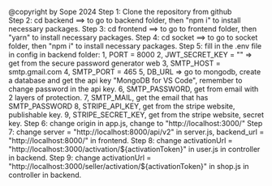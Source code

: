 @copyright by Sope 2024
Step 1: Clone the repository from github <br>
Step 2: cd backend ==> to go to backend folder, then "npm i" to install necessary packages.
Step 3: cd frontend ==> to go to frontend folder, then "yarn" to install necessary packages.
Step 4: cd socket ==> to go to socket folder, then "npm i" to install necessary packages.
Step 5: fill in the .env file in config in backend folder:
        1, PORT = 8000
        2, JWT_SECRET_KEY = "" => get from the secure password generator web
        3, SMTP_HOST = smtp.gmail.com
        4, SMTP_PORT = 465
        5, DB_URL => go to mongodb, create a database and get the api key "MongoDB for VS Code", remember to change password in the api key.
        6, SMTP_PASSWORD, get from email with 2 layers of protection.
        7, SMTP_MAIL, get the email that has SMTP_PASSWORD
        8, STRIPE_API_KEY, get from the stripe website, publishable key.
        9, STRIPE_SECRET_KEY, get from the stripe website, secret key.
Step 6: change origin in app.js, change to "http://localhost:3000/"
Step 7: change server = "http://localhost:8000/api/v2" in server.js, backend_url = "http://localhost:8000/" in frontend.
Step 8: change activationUrl = "http://localhost:3000/activation/${activationToken}" in user.js in controller in backend.
Step 9: change activationUrl = "http://localhost:3000/seller/activation/${activationToken}" in shop.js in controller in backend.
